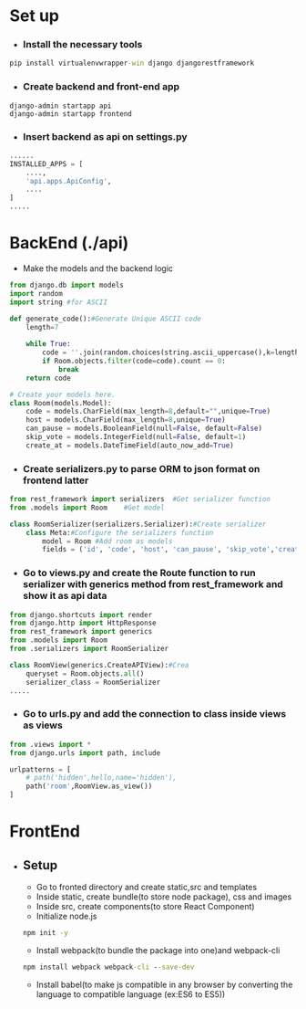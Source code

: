 # Set up
- ### Install the necessary tools
```bat
pip install virtualenvwrapper-win django djangorestframework
```
- ### Create backend and front-end app
```
django-admin startapp api
django-admin startapp frontend
```
- ### Insert backend as api on settings.py
```py
......
INSTALLED_APPS = [
    ....,
    'api.apps.ApiConfig',
    ....
]
.....
```

# BackEnd (./api)
-   Make the models and the backend logic
```py
from django.db import models
import random
import string #for ASCII

def generate_code():#Generate Unique ASCII code
    length=7
    
    while True:
        code = ''.join(random.choices(string.ascii_uppercase(),k=length))
        if Room.objects.filter(code=code).count == 0:
            break
    return code

# Create your models here.
class Room(models.Model):
    code = models.CharField(max_length=8,default="",unique=True)
    host = models.CharField(max_length=8,unique=True)
    can_pause = models.BooleanField(null=False, default=False)
    skip_vote = models.IntegerField(null=False, default=1)
    create_at = models.DateTimeField(auto_now_add=True)
```

- ### Create serializers.py to parse ORM to json format on frontend latter
```py
from rest_framework import serializers  #Get serializer function
from .models import Room    #Get model

class RoomSerializer(serializers.Serializer):#Create serializer
    class Meta:#Configure the serializers function
        model = Room #Add room as models
        fields = ('id', 'code', 'host', 'can_pause', 'skip_vote','create_at')#Create tuples of table column based on Models you created
```

- ### Go to views.py and create the Route function to run serializer with generics method from rest_framework and show it as api data
```py
from django.shortcuts import render
from django.http import HttpResponse
from rest_framework import generics
from .models import Room
from .serializers import RoomSerializer

class RoomView(generics.CreateAPIView):#Crea
    queryset = Room.objects.all()
    serializer_class = RoomSerializer
.....
```

- ### Go to urls.py and add the connection to class inside views as views
```py
from .views import *
from django.urls import path, include

urlpatterns = [
    # path('hidden',hello,name='hidden'),
    path('room',RoomView.as_view())
]
```

# FrontEnd
- ## Setup
    -  Go to fronted directory and create static,src and templates
    -  Inside static, create bundle(to store node package), css and images
    -  Inside src, create components(to store React Component)
    - Initialize node.js
    ```cmd
    npm init -y
    ```
    - Install webpack(to bundle the package into one)and webpack-cli
    ```cmd
    npm install webpack webpack-cli --save-dev
    ```
    - Install babel(to make js compatible in any browser by converting the language to compatible language (ex:ES6 to ES5))